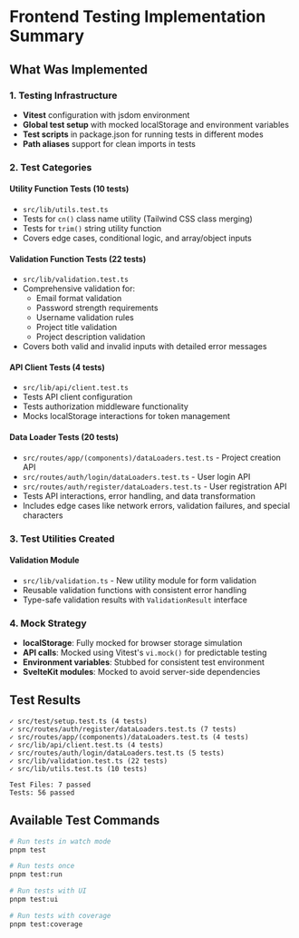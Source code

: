 # Frontend Testing Implementation Summary

## What Was Implemented

### 1. Testing Infrastructure
- **Vitest** configuration with jsdom environment
- **Global test setup** with mocked localStorage and environment variables
- **Test scripts** in package.json for running tests in different modes
- **Path aliases** support for clean imports in tests

### 2. Test Categories

#### Utility Function Tests (10 tests)
- `src/lib/utils.test.ts`
- Tests for `cn()` class name utility (Tailwind CSS class merging)
- Tests for `trim()` string utility function
- Covers edge cases, conditional logic, and array/object inputs

#### Validation Function Tests (22 tests)
- `src/lib/validation.test.ts`
- Comprehensive validation for:
  - Email format validation
  - Password strength requirements
  - Username validation rules
  - Project title validation
  - Project description validation
- Covers both valid and invalid inputs with detailed error messages

#### API Client Tests (4 tests)
- `src/lib/api/client.test.ts`
- Tests API client configuration
- Tests authorization middleware functionality
- Mocks localStorage interactions for token management

#### Data Loader Tests (20 tests)
- `src/routes/app/(components)/dataLoaders.test.ts` - Project creation API
- `src/routes/auth/login/dataLoaders.test.ts` - User login API
- `src/routes/auth/register/dataLoaders.test.ts` - User registration API
- Tests API interactions, error handling, and data transformation
- Includes edge cases like network errors, validation failures, and special characters

### 3. Test Utilities Created

#### Validation Module
- `src/lib/validation.ts` - New utility module for form validation
- Reusable validation functions with consistent error handling
- Type-safe validation results with `ValidationResult` interface

### 4. Mock Strategy
- **localStorage**: Fully mocked for browser storage simulation
- **API calls**: Mocked using Vitest's `vi.mock()` for predictable testing
- **Environment variables**: Stubbed for consistent test environment
- **SvelteKit modules**: Mocked to avoid server-side dependencies

## Test Results

```
✓ src/test/setup.test.ts (4 tests)
✓ src/routes/auth/register/dataLoaders.test.ts (7 tests)
✓ src/routes/app/(components)/dataLoaders.test.ts (4 tests)
✓ src/lib/api/client.test.ts (4 tests)
✓ src/routes/auth/login/dataLoaders.test.ts (5 tests)
✓ src/lib/validation.test.ts (22 tests)
✓ src/lib/utils.test.ts (10 tests)

Test Files: 7 passed
Tests: 56 passed
```

## Available Test Commands

```bash
# Run tests in watch mode
pnpm test

# Run tests once
pnpm test:run

# Run tests with UI
pnpm test:ui

# Run tests with coverage
pnpm test:coverage
```